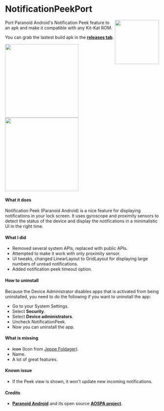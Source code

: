NotificationPeekPort
====================

<img align="right" height="144"
   src="https://raw.githubusercontent.com/lzanita09/NotificationPeekPort/master/art/launcher_icon.png" />

Port Paranoid Android's Notification Peek feature to an apk and make it compatible with any Kit-Kat ROM. 

You can grab the lastest build apk in the **[releases tab](https://github.com/lzanita09/NotificationPeekPort/releases)**.

<img width="240" src="https://raw.githubusercontent.com/lzanita09/NotificationPeekPort/master/art/Screenshot_2014-05-12-17-13-41.png" />
<img width="240" src="https://raw.githubusercontent.com/lzanita09/NotificationPeekPort/master/art/Screenshot_2014-05-12-17-14-31.png" />

#### What it does
Notification Peek (Paranoid Android) is a nice feature for displaying notifications in your lock screen. It uses gyroscope and proximity sensors to detect the status of the device and display the notifications in a minimalistic UI in the right time.

#### What I did
* Removed several system APIs, replaced with public APIs.
* Attempted to make it work with only proximity sensor.
* UI tweaks, changed LinearLayout to GridLayout for displaying large numbers of unread notifications.
* Added notification peek timeout option.

#### How to uninstall
Because the Device Administrator disables apps that is activated from being uninstalled, you need to do the following if you want to uninstall the app:
* Go to your System Settings.
* Select **Security**.
* Select **Device administrators**.
* Uncheck NotificationPeek.
* Now you can uninstall the app.

#### What is missing
* ~~Icon~~ (Icon from [Jeppe Foldager](https://plus.google.com/+JeppeFoldager/about)).
* Name.
* A lot of great features.

#### Known issue
* If the Peek view is shown, it won't update new incoming notifications.

#### Credits
* **[Paranoid Android](http://paranoidandroid.co/)** and its open source **[AOSPA project](https://github.com/AOSPA)**.